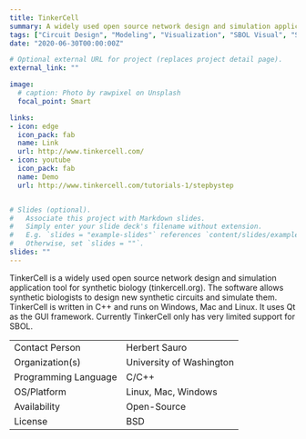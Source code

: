 ```yaml
---
title: TinkerCell
summary: A widely used open source network design and simulation application tool for synthetic biology
tags: ["Circuit Design", "Modeling", "Visualization", "SBOL Visual", "SBOL1 Import", "SBOL1 Export"]
date: "2020-06-30T00:00:00Z"

# Optional external URL for project (replaces project detail page).
external_link: ""

image:
  # caption: Photo by rawpixel on Unsplash
  focal_point: Smart

links:
- icon: edge
  icon_pack: fab
  name: Link
  url: http://www.tinkercell.com/
- icon: youtube
  icon_pack: fab
  name: Demo
  url: http://www.tinkercell.com/tutorials-1/stepbystep


# Slides (optional).
#   Associate this project with Markdown slides.
#   Simply enter your slide deck's filename without extension.
#   E.g. `slides = "example-slides"` references `content/slides/example-slides.md`.
#   Otherwise, set `slides = ""`.
slides: ""
---
```


TinkerCell is a widely used open source network design and simulation application tool for synthetic biology (tinkercell.org). The software allows synthetic biologists to design new synthetic circuits and simulate them. TinkerCell is written in C++ and runs on Windows, Mac and Linux. It uses Qt as the GUI framework. Currently TinkerCell only has very limited support for SBOL.


| | |
| ---| ---|
| Contact Person | Herbert Sauro |
| Organization(s) | University of Washington |
| Programming Language | C/C++ |
| OS/Platform | Linux, Mac, Windows |
| Availability | Open-Source |
| License | BSD |